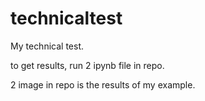 # technicaltest
My technical test.

to get results, run 2 ipynb file in repo.

2 image in repo is the results of my example.
